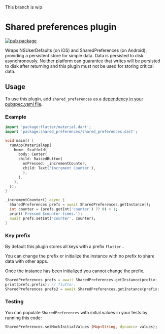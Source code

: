 This branch is wip

# Shared preferences plugin 

[![pub package](https://img.shields.io/pub/v/shared_preferences.svg)](https://pub.dartlang.org/packages/shared_preferences)

Wraps NSUserDefaults (on iOS) and SharedPreferences (on Android), providing
a persistent store for simple data. Data is persisted to disk asynchronously.
Neither platform can guarantee that writes will be persisted to disk after
returning and this plugin must not be used for storing critical data.

## Usage
To use this plugin, add `shared_preferences` as a [dependency in your pubspec.yaml file](https://flutter.io/platform-plugins/).

### Example

``` dart
import 'package:flutter/material.dart';
import 'package:shared_preferences/shared_preferences.dart';

void main() {
  runApp(MaterialApp(
    home: Scaffold(
      body: Center(
      child: RaisedButton(
        onPressed: _incrementCounter,
        child: Text('Increment Counter'),
        ),
      ),
    ),
  ));
}

_incrementCounter() async {
  SharedPreferences prefs = await SharedPreferences.getInstance();
  int counter = (prefs.getInt('counter') ?? 0) + 1;
  print('Pressed $counter times.');
  await prefs.setInt('counter', counter);
}
```

### Key prefix
By default this plugin stores all keys with a prefix `flutter.`.

You can change the prefix or initialize the instance with no prefix to share data with other apps.

Once the instance has been initialized you cannot change the prefix.

``` dart
SharedPreferences prefs = await SharedPreferences.getInstance(prefix: ''); // No prefix
print(prefs.prefix); // flutter.
SharedPreferences prefs2 = await SharedPreferences.getInstance(prefix: 'something.'); // Throws `SharedPreferencesException`
```

### Testing

You can populate `SharedPreferences` with initial values in your tests by running this code:

``` dart
SharedPreferences.setMockInitialValues (Map<String, dynamic> values);
```
